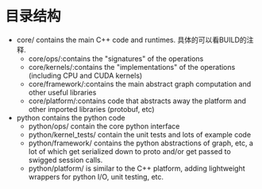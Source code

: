 # 目录结构

- core/ contains the main C++ code and runtimes. 具体的可以看BUILD的注释.
    - core/ops/:contains the "signatures" of the operations
    - core/kernels/:contains the "implementations" of the operations (including CPU and CUDA kernels)
    - core/framework/:contains the main abstract graph computation and other useful libraries
    - core/platform/:contains code that abstracts away the platform and other imported libraries (protobuf, etc)
- python  contains the python code
    - python/ops/ contain the core python interface
    - python/kernel_tests/ contain the unit tests and lots of example code
    - python/framework/ contains the python abstractions of graph, etc, a lot of which get serialized down to proto and/or get passed to swigged session calls.
    - python/platform/ is similar to the C++ platform, adding lightweight wrappers for python I/O, unit testing, etc.

